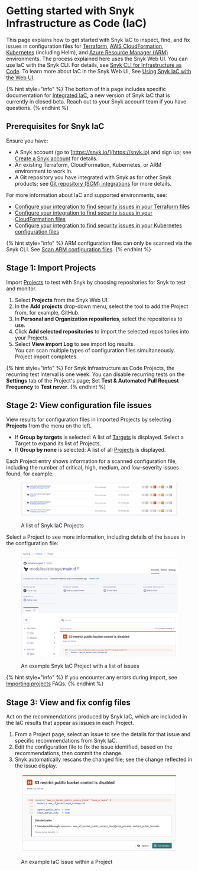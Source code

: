 # Getting started with Snyk Infrastructure as Code (IaC)

This page explains how to get started with Snyk IaC to inspect, find, and fix issues in configuration files for [Terraform](scan-terraform-files/), [AWS CloudFormation](scan-cloudformation-files/), [Kubernetes](scan-kubernetes-configuration-files/) (including Helm), and [Azure Resource Manager (ARM)](scan-arm-configuration-files.md) environments. The process explained here uses the Snyk Web UI. You can use IaC with the Snyk CLI. For details, see [Snyk CLI for Infrastructure as Code](snyk-cli-for-infrastructure-as-code/). To learn more about IaC in the Snyk Web UI, See [Using Snyk IaC with the Web UI](using-snyk-iac-via-web.md).

{% hint style="info" %}
The bottom of this page includes specific documentation for [Integrated IaC](broken-reference)**,** a new version of Snyk IaC that is currently in closed beta. Reach out to your Snyk account team if you have questions.
{% endhint %}

## **Prerequisites for Snyk IaC**

Ensure you have:

* A Snyk account (go to [https://snyk.io/](https://snyk.io) and sign up; see [Create a Snyk account](../../getting-started/quickstart/create-a-snyk-account/) for details.
* An existing Terraform, CloudFormation, Kubernetes, or ARM environment to work in.
* A Git repository you have integrated with Snyk as for other Snyk products; see [Git repository (SCM) integrations](../../integrations/git-repository-scm-integrations/) for more details.

For more information about IaC and supported environments, see:

* [Configure your integration to find security issues in your Terraform files](scan-terraform-files/configure-your-integration-to-find-security-issues-in-your-terraform-filess.md)
* [Configure your integration to find security issues in your CloudFormation files](scan-cloudformation-files/configure-your-integration-to-find-security-issues-in-your-cloudformation-files.md)
* [Configure your integration to find security issues in your Kubernetes configuration files](scan-kubernetes-configuration-files/configure-integration-for-security-issues-in-kubernetes-configuration-files.md)

{% hint style="info" %}
ARM configuration files can only be scanned via the Snyk CLI. See [Scan ARM configuration files](scan-arm-configuration-files.md).
{% endhint %}

## Stage 1: Import Projects

Import [Projects](../../manage-issues/snyk-projects/) to test with Snyk by choosing repositories for Snyk to test and monitor.

1. Select **Projects** from the Snyk Web UI.
2. In the **Add projects** drop-down menu, select the tool to add the Project from, for example, GitHub.
3. In **Personal and Organization repositories**, select the repositories to use.
4. Click **Add selected repositories** to import the selected repositories into your Projects.
5. Select **View import Log** to see import log results.\
   You can scan multiple types of configuration files simultaneously.\
   Project import completes.

{% hint style="info" %}
For Snyk Infrastructure as Code Projects, the recurring test interval is one week. You can disable recurring tests on the **Settings** tab of the Project's page; Set **Test & Automated Pull Request Frequency** to **Test never**.
{% endhint %}

## Stage 2: View configuration file issues

View results for configuration files in imported Projects by selecting **Projects** from the menu on the left.

* If **Group by targets** is selected: A list of [Targets](../../manage-issues/snyk-projects/#target) is displayed. Select a Target to expand its list of Projects.
* If **Group by none** is selected: A list of all [Projects](../../manage-issues/snyk-projects/#project) is displayed.

Each Project entry shows information for a scanned configuration file, including the number of critical, high, medium, and low-severity issues found, for example:

<figure><img src="../../.gitbook/assets/snyk-iac-getting-started-list-of-projects.png" alt="A list of Snyk IaC Projects"><figcaption><p>A list of Snyk IaC Projects</p></figcaption></figure>

Select a Project to see more information, including details of the issues in the configuration file:

<figure><img src="../../.gitbook/assets/snyk-iac-getting-started-project-page.png" alt="An example Snyk IaC Project with a list of issues"><figcaption><p>An example Snyk IaC Project with a list of issues</p></figcaption></figure>

{% hint style="info" %}
If you encounter any errors during import, see [Importing projects](https://support.snyk.io/hc/en-us/sections/360000923478-Importing-projects) FAQs.
{% endhint %}

## Stage 3: View and fix config files

Act on the recommendations produced by Snyk IaC, which are included in the IaC results that appear as issues in each Project.

1. From a Project page, select an issue to see the details for that issue and specific recommendations from Snyk IaC.
2. Edit the configuration file to fix the issue identified, based on the recommendations, then commit the change.
3. Snyk automatically rescans the changed file; see the change reflected in the issue display.

<figure><img src="../../.gitbook/assets/snyk-iac-getting-started-issue-card.png" alt="An example IaC issue within a Project"><figcaption><p>An example IaC issue within a Project</p></figcaption></figure>
